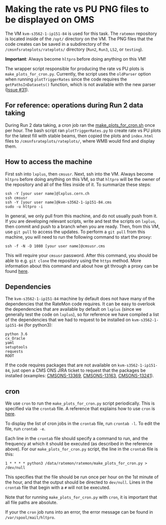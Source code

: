 # Making the rate vs PU PNG files to be displayed on OMS

The VM `kvm-s3562-1-ip151-84` is used for this task. The `ratemon` repository is located inside of the `/opt/` directory on the VM. The PNG files that the code creates can be saved in a subdirectory of the `/cmsnfsrateplots/rateplots/` directory (`Run2`, `Run3`, `LS2`, or `testing`).

**Important**: Always become `hltpro` before doing anything on this VM!  

The wrapper script responsible for producing the rate vs PU plots is `make_plots_for_cron.py`. Currently, the script uses the `oldParser` option when running `plotTriggerRates` since the code requires the `getPathsInDatasets()` function, which is not available with the new parser ([Issue #31](https://gitlab.cern.ch/cms-tsg-fog/ratemon/-/issues/31)).

## For reference: operations during Run 2 data taking
During Run 2 data taking, a cron job ran the [make_plots_for_cron.sh](https://gitlab.cern.ch/cms-tsg-fog/ratemon/-/blob/master/ratemon/make_plots_for_cron.sh) once per hour. The bash script ran `plotTriggerRates.py` to create rate vs PU plots for the latest fill with stable beams, then copied the plots and `index.html` files to `/cmsnfsrateplots/rateplots/`, where WMB would find and display them.

## How to access the machine

First ssh into `lxplus`, then `cmsusr`. Next, ssh into the VM. Always become `hltpro` before doing anything on this VM, so that `hltpro` will be the owner of the repository and all of the files inside of it. To summarize these steps:
```
ssh -Y [your user name]@lxplus.cern.ch
ssh cmsusr
ssh -Y [your user name]@kvm-s3562-1-ip151-84.cms
sudo -u hltpro -i
```

In general, we only pull from this machine, and do not usually push from it. If you are developing relevant scripts, write and test the scripts on `lxplus`, then commit and push to a branch when you are ready. Then, from this VM, use `git pull` to access the updates.  To perform a `git pull` from this machine, you will need to run the following command to start the proxy:
```
ssh -f -N -D 1080 [your user name]@cmsusr.cms
```
This will require your `cmsusr` password. After this command, you should be able to e.g. `git clone` the repository using the `https` method. More information about this command and about how git through a proxy can be found [here](https://cms-sw.github.io/tutorial-proxy.html). 

## Dependencies 

The `kvm-s3562-1-ip151-84` machine by default does not have many of the dependencies that the RateMon code requires. It can be easy to overlook the dependencies that are available by default on `lxplus` (since we generally test the code on `lxplus`), so for reference we have compiled a list of the dependencies that we had to request to be installed on `kvm-s3562-1-ip151-84` (for python3):
```
python 3.6
cx_Oracle
yaml
setuptools
requests
ROOT
```
If the code requires packages that are not available on `kvm-s3562-1-ip151-84`, just open a CMS ONS JIRA ticket to request that the packages be installed (examples: [CMSONS-13369](https://its.cern.ch/jira/browse/CMSONS-13369), [CMSONS-13163](https://its.cern.ch/jira/browse/CMSONS-13163), [CMSONS-13241](https://its.cern.ch/jira/browse/CMSONS-13241)).

## cron

We use `cron` to run the `make_plots_for_cron.py` script periodically. This is specified via the `crontab` file. A reference that explains how to use `cron` is [here](https://www.adminschoice.com/crontab-quick-reference).

 To display the list of cron jobs in the `crontab` file, run `crontab -l`. To edit the file, run `crontab -e`.

Each line in the `crontab` file should specify a command to run, and the frequency at which it should be executed (as described in the reference above). For our `make_plots_for_cron.py` script, the line in the `crontab` file is this:
```
1 * * * * python3 /data/ratemon/ratemon/make_plots_for_cron.py > /dev/null
```
This specifies that the file should be run once per hour on the 1st minute of the hour, and that the output should be directed to `dev/null`. Lines in the `crontab` file that begin with a `#` will not be executed. 

Note that for running `make_plots_for_cron.py` with `cron`, it is important that all file paths are absolute.

If your the `cron` job runs into an error, the error message can be found in `/var/spool/mail/hltpro`.

